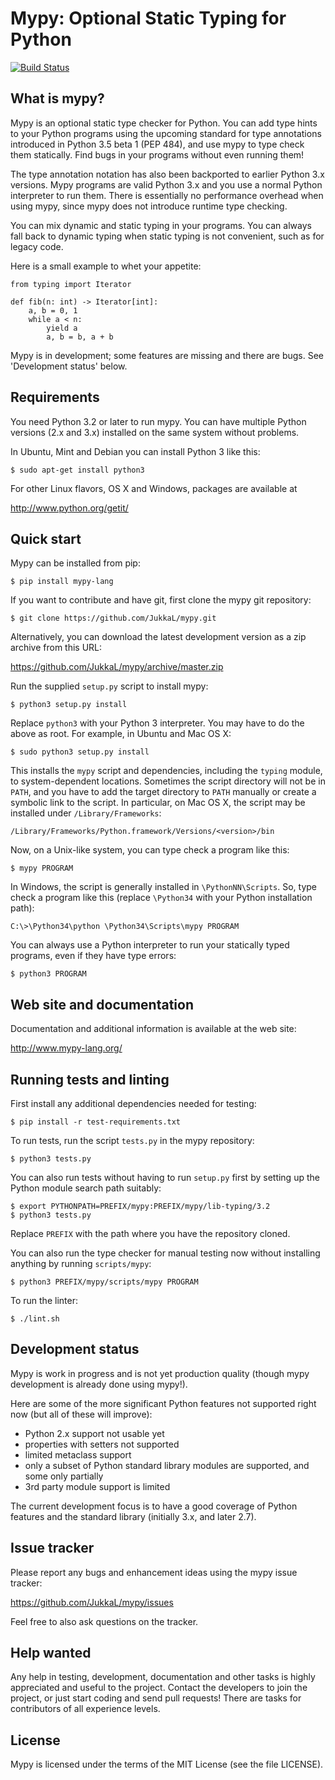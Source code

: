 Mypy: Optional Static Typing for Python
=======================================

[![Build Status](https://travis-ci.org/JukkaL/mypy.svg)](https://travis-ci.org/JukkaL/mypy)


What is mypy?
-------------

Mypy is an optional static type checker for Python.  You can add type
hints to your Python programs using the upcoming standard for type
annotations introduced in Python 3.5 beta 1 (PEP 484), and use mypy to
type check them statically. Find bugs in your programs without even
running them!

The type annotation notation has also been backported to earlier
Python 3.x versions.  Mypy programs are valid Python 3.x and you use a
normal Python interpreter to run them.  There is essentially no
performance overhead when using mypy, since mypy does not introduce
runtime type checking.

You can mix dynamic and static typing in your programs. You can always
fall back to dynamic typing when static typing is not convenient, such
as for legacy code.

Here is a small example to whet your appetite:

```
from typing import Iterator

def fib(n: int) -> Iterator[int]:
    a, b = 0, 1
    while a < n:
        yield a
        a, b = b, a + b
```

Mypy is in development; some features are missing and there are bugs.
See 'Development status' below.


Requirements
------------

You need Python 3.2 or later to run mypy.  You can have multiple Python
versions (2.x and 3.x) installed on the same system without problems.

In Ubuntu, Mint and Debian you can install Python 3 like this:

    $ sudo apt-get install python3

For other Linux flavors, OS X and Windows, packages are available at

  http://www.python.org/getit/


Quick start
-----------

Mypy can be installed from pip:

    $ pip install mypy-lang

If you want to contribute and have git,
first clone the mypy git repository:

    $ git clone https://github.com/JukkaL/mypy.git

Alternatively, you can download the latest development version as a
zip archive from this URL:

  https://github.com/JukkaL/mypy/archive/master.zip

Run the supplied `setup.py` script to install mypy:

    $ python3 setup.py install

Replace `python3` with your Python 3 interpreter.  You may have to do
the above as root. For example, in Ubuntu and Mac OS X:

    $ sudo python3 setup.py install

This installs the `mypy` script and dependencies, including the
`typing` module, to system-dependent locations.  Sometimes the script
directory will not be in `PATH`, and you have to add the target
directory to `PATH` manually or create a symbolic link to the script.
In particular, on Mac OS X, the script may be installed under
`/Library/Frameworks`:

    /Library/Frameworks/Python.framework/Versions/<version>/bin

Now, on a Unix-like system, you can type check a program like this:

    $ mypy PROGRAM

In Windows, the script is generally installed in
`\PythonNN\Scripts`. So, type check a program like this (replace
`\Python34` with your Python installation path):

    C:\>\Python34\python \Python34\Scripts\mypy PROGRAM

You can always use a Python interpreter to run your statically typed
programs, even if they have type errors:

    $ python3 PROGRAM


Web site and documentation
--------------------------

Documentation and additional information is available at the web site:

  http://www.mypy-lang.org/


Running tests and linting
-------------------------

First install any additional dependencies needed for testing:

    $ pip install -r test-requirements.txt

To run tests, run the script `tests.py` in the mypy repository:

    $ python3 tests.py

You can also run tests without having to run `setup.py` first by
setting up the Python module search path suitably:

    $ export PYTHONPATH=PREFIX/mypy:PREFIX/mypy/lib-typing/3.2
    $ python3 tests.py

Replace `PREFIX` with the path where you have the repository cloned.

You can also run the type checker for manual testing now without
installing anything by running `scripts/mypy`:

    $ python3 PREFIX/mypy/scripts/mypy PROGRAM

To run the linter:

    $ ./lint.sh


Development status
------------------

Mypy is work in progress and is not yet production quality (though
mypy development is already done using mypy!).

Here are some of the more significant Python features not supported
right now (but all of these will improve):

 - Python 2.x support not usable yet
 - properties with setters not supported
 - limited metaclass support
 - only a subset of Python standard library modules are supported, and some
   only partially
 - 3rd party module support is limited

The current development focus is to have a good coverage of Python
features and the standard library (initially 3.x, and later 2.7).


Issue tracker
-------------

Please report any bugs and enhancement ideas using the mypy issue
tracker:

  https://github.com/JukkaL/mypy/issues

Feel free to also ask questions on the tracker.


Help wanted
-----------

Any help in testing, development, documentation and other tasks is
highly appreciated and useful to the project.  Contact the developers
to join the project, or just start coding and send pull requests!
There are tasks for contributors of all experience levels.


License
-------

Mypy is licensed under the terms of the MIT License (see the file
LICENSE).
